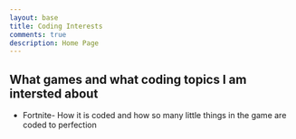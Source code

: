```yaml
---
layout: base
title: Coding Interests
comments: true
description: Home Page
---
```


## What games and what coding topics I am intersted about 
- Fortnite- How it is coded and how so many little things in the game are coded to perfection

<script src="https://utteranc.es/client.js"
        repo="ariasabzehgar2009/aria_2009"
        issue-term="pathname"
        theme="github-light"
        crossorigin="anonymous"
        async>

</script>
